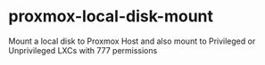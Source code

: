 # proxmox-local-disk-mount
Mount a local disk to Proxmox Host and also mount to Privileged or Unprivileged LXCs with 777 permissions
